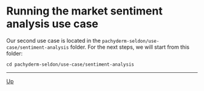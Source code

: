 # Running the market sentiment analysis use case

Our second use case is located in the `pachyderm-seldon/use-case/sentiment-analysis` folder. For the next steps, we will start from this folder:

```
cd pachyderm-seldon/use-case/sentiment-analysis
```

---
[Up](../README.md)
